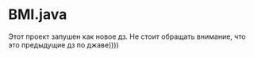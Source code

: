 # BMI.java 
Этот проект запушен как новое дз. Не стоит обращать внимание, что это предыдущие дз по джаве))))
